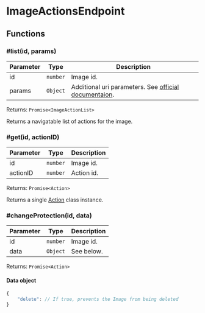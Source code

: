 # ImageActionsEndpoint

## Functions

### \#list(id, params)

| Parameter | Type     | Description                                                                                                      |
| --------- | -------- | ---------------------------------------------------------------------------------------------------------------- |
| id        | `number` | Image id.                                                                                                        |
| params    | `Object` | Additional uri parameters. See [official documentaion](https://docs.hetzner.cloud/#resources-image-actions-get). |

Returns: `Promise<ImageActionList>`

Returns a navigatable list of actions for the image.

### \#get(id, actionID)

| Parameter | Type     | Description |
| --------- | -------- | ----------- |
| id        | `number` | Image id.   |
| actionID  | `number` | Action id.  |

Returns: `Promise<Action>`

Returns a single [Action](../actions/action.md) class instance.

### \#changeProtection(id, data)

| Parameter | Type               | Description |
| --------- | ------------------ | ----------- |
| id        | `number`           | Image id.   |
| data      | `Object`           | See below.  |

Returns: `Promise<Action>`

#### Data object

```javascript
{
    "delete": // If true, prevents the Image from being deleted
}
```

